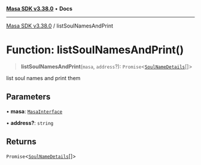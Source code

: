 [**Masa SDK v3.38.0**](../README.md) • **Docs**

***

[Masa SDK v3.38.0](../globals.md) / listSoulNamesAndPrint

# Function: listSoulNamesAndPrint()

> **listSoulNamesAndPrint**(`masa`, `address`?): `Promise`\<[`SoulNameDetails`](../interfaces/SoulNameDetails.md)[]\>

list soul names and print them

## Parameters

• **masa**: [`MasaInterface`](../interfaces/MasaInterface.md)

• **address?**: `string`

## Returns

`Promise`\<[`SoulNameDetails`](../interfaces/SoulNameDetails.md)[]\>
